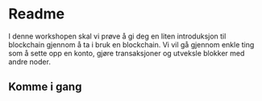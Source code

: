 # Readme

I denne workshopen skal vi prøve å gi deg en liten introduksjon til blockchain
gjennom å ta i bruk en blockchain. Vi vil gå gjennom enkle ting som å sette
opp en konto, gjøre transaksjoner og utveksle blokker med andre noder.

## Komme i gang

